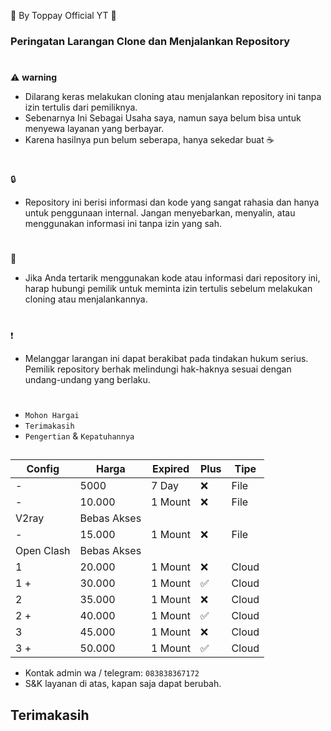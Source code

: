 🍚 By Toppay Official YT 🚀
### Peringatan Larangan Clone dan Menjalankan Repository
#
⚠️ **warning**
- Dilarang keras melakukan cloning atau menjalankan repository ini tanpa izin tertulis dari pemiliknya.
- Sebenarnya Ini Sebagai Usaha saya, namun saya belum bisa untuk menyewa layanan yang berbayar.
- Karena hasilnya pun belum seberapa, hanya sekedar buat ☕
#
🔒
- Repository ini berisi informasi dan kode yang sangat rahasia dan hanya untuk penggunaan internal. Jangan menyebarkan, menyalin, atau menggunakan informasi ini tanpa izin yang sah.
#
📩
- Jika Anda tertarik menggunakan kode atau informasi dari repository ini, harap hubungi pemilik untuk meminta izin tertulis sebelum melakukan cloning atau menjalankannya.
#
❗
- Melanggar larangan ini dapat berakibat pada tindakan hukum serius. Pemilik repository berhak melindungi hak-haknya sesuai dengan undang-undang yang berlaku.
#
- `Mohon Hargai`
- `Terimakasih`
- `Pengertian` & `Kepatuhannya`

##

| Config  | Harga   | Expired | Plus | Tipe  |
| ------- | ------- | ------- | ---- | ----- |
| -       | 5000    | 7 Day   |  ❌  | File  |
| -       | 10.000  | 1 Mount |  ❌  | File  |
| V2ray   | Bebas Akses |
| -       | 15.000  | 1 Mount |  ❌  | File  |
| Open Clash | Bebas Akses |
|  1      | 20.000  | 1 Mount |  ❌  | Cloud |
|  1 +    | 30.000  | 1 Mount |  ✅  | Cloud |
|  2      | 35.000  | 1 Mount |  ❌  | Cloud |
|  2 +    | 40.000  | 1 Mount |  ✅  | Cloud |
|  3      | 45.000  | 1 Mount |  ❌  | Cloud |
|  3 +    | 50.000  | 1 Mount |  ✅  | Cloud |

- Kontak admin wa / telegram: `083838367172`
- S&K
 layanan di atas, kapan saja dapat berubah.

##
## Terimakasih